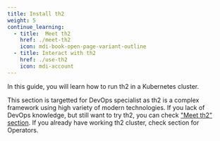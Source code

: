 ```yaml
---
title: Install th2
weight: 5
continue_learning:
  - title:  Meet th2
    href: ./meet-th2
    icon: mdi-book-open-page-variant-outline
  - title: Interact with th2
    href: ./use-th2
    icon: mdi-account
---
```


In this guide, you will learn how to run th2 in a Kubernetes cluster.

<!--more-->

This section is targetted for DevOps specialist as th2 is a complex framework using high variety of modern technologies. If you lack of DevOps knowledge, but still want to try th2, you can check ["Meet th2" section](./meet-th2). If you already have working th2 cluster, check section for Operators.
